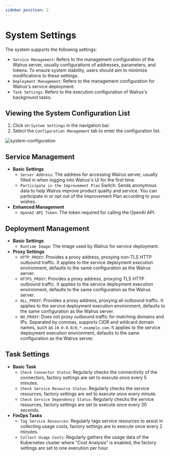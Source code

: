 ```yaml
---
sidebar_position: 2
---
```


# System Settings

The system supports the following settings:

- `Service Management`: Refers to the management configuration of the Walrus server, usually configurations of addresses, parameters, and tokens. To ensure system stability, users should aim to minimize modifications to these settings.
- `Deployment Management`: Refers to the management configuration for Walrus's service deployment.
- `Task Settings`: Refers to the execution configuration of Walrus's background tasks.

## Viewing the System Configuration List

1. Click on `System Settings` in the navigation bar.
2. Select the `Configuration Management` tab to enter the configuration list.

![system-configuration](/img/v0.3.0/settings/ss-config-svc-en.png)

## Service Management

- **Basic Settings**
    - `Server Address`: The address for accessing Walrus server, usually filled in when logging into Walrus's UI for the first time.
    - `Participate in the Improvement Plan` Switch: Sends anonymous data to help Walrus improve product quality and service. You can participate in or opt out of the Improvement Plan according to your wishes.
- **Enhanced Management**
    - `OpenAI API Token`: The token required for calling the OpenAI API.

## Deployment Management

- **Basic Settings**
    - `Runtime Image`: The image used by Walrus for service deployment.
- **Proxy Settings**
    - `HTTP_PROXY`: Provides a proxy address, proxying non-TLS HTTP outbound traffic. It applies to the service deployment execution environment, defaults to the same configuration as the Walrus server.
    - `HTTPS_PROXY`: Provides a proxy address, proxying TLS HTTP outbound traffic. It applies to the service deployment execution environment, defaults to the same configuration as the Walrus server.
    - `ALL_PROXY`: Provides a proxy address, proxying all outbound traffic. It applies to the service deployment execution environment, defaults to the same configuration as the Walrus server.
    - `NO_PROXY`: Does not proxy outbound traffic for matching domains and IPs. Separated by commas, supports CIDR and wildcard domain names, such as `10.0.0.0/8,*.example.com`. It applies to the service deployment execution environment, defaults to the same configuration as the Walrus server.

## Task Settings

- **Basic Task**
    - `Check Connector Status`: Regularly checks the connectivity of the connectors, factory settings are set to execute once every 5 minutes.
    - `Check Service Resource Status`: Regularly checks the service resources, factory settings are set to execute once every minute.
    - `Check Service Dependency Status`: Regularly checks the service resources, factory settings are set to execute once every 30 seconds.
- **FinOps Tasks**
    - `Tag Service Resources`: Regularly tags service resources to assist in collecting usage costs, factory settings are to execute once every 2 minutes.
    - `Collect Usage Costs`: Regularly gathers the usage data of the Kubernetes cluster where "Cost Analysis" is enabled, the factory settings are set to one execution per hour.
